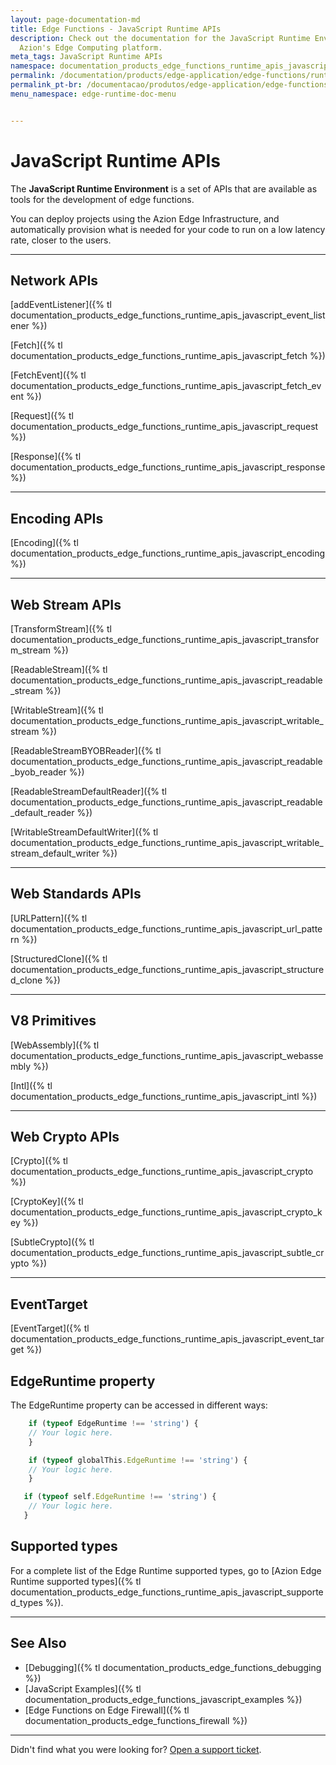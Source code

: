 ```yaml
---
layout: page-documentation-md
title: Edge Functions - JavaScript Runtime APIs
description: Check out the documentation for the JavaScript Runtime Environment on
  Azion's Edge Computing platform.
meta_tags: JavaScript Runtime APIs
namespace: documentation_products_edge_functions_runtime_apis_javascript
permalink: /documentation/products/edge-application/edge-functions/runtime-apis/javascript/
permalink_pt-br: /documentacao/produtos/edge-application/edge-functions/runtime-apis/javascript/
menu_namespace: edge-runtime-doc-menu


---
```

# JavaScript Runtime APIs

The **JavaScript Runtime Environment** is a set of APIs that are available as tools for the development of edge functions.

You can deploy projects using the Azion Edge Infrastructure, and automatically provision what is needed for your code to run on a low latency rate, closer to the users.

---

## Network APIs

[addEventListener]({% tl documentation_products_edge_functions_runtime_apis_javascript_event_listener %})

[Fetch]({% tl documentation_products_edge_functions_runtime_apis_javascript_fetch %})

[FetchEvent]({% tl documentation_products_edge_functions_runtime_apis_javascript_fetch_event %})

[Request]({% tl documentation_products_edge_functions_runtime_apis_javascript_request %})

[Response]({% tl documentation_products_edge_functions_runtime_apis_javascript_response %})

---

## Encoding APIs

[Encoding]({% tl documentation_products_edge_functions_runtime_apis_javascript_encoding %})

---

## Web Stream APIs

[TransformStream]({% tl documentation_products_edge_functions_runtime_apis_javascript_transform_stream %})

[ReadableStream]({% tl documentation_products_edge_functions_runtime_apis_javascript_readable_stream %})

[WritableStream]({% tl documentation_products_edge_functions_runtime_apis_javascript_writable_stream %})

[ReadableStreamBYOBReader]({% tl documentation_products_edge_functions_runtime_apis_javascript_readable_byob_reader %})

[ReadableStreamDefaultReader]({% tl documentation_products_edge_functions_runtime_apis_javascript_readable_default_reader %})

[WritableStreamDefaultWriter]({% tl documentation_products_edge_functions_runtime_apis_javascript_writable_stream_default_writer %})

---

## Web Standards APIs

[URLPattern]({% tl documentation_products_edge_functions_runtime_apis_javascript_url_pattern %})

[StructuredClone]({% tl documentation_products_edge_functions_runtime_apis_javascript_structured_clone %})

---
## V8 Primitives

[WebAssembly]({% tl documentation_products_edge_functions_runtime_apis_javascript_webassembly %})

[Intl]({% tl documentation_products_edge_functions_runtime_apis_javascript_intl %})

---

## Web Crypto APIs

[Crypto]({% tl documentation_products_edge_functions_runtime_apis_javascript_crypto %})

[CryptoKey]({% tl documentation_products_edge_functions_runtime_apis_javascript_crypto_key %})

[SubtleCrypto]({% tl documentation_products_edge_functions_runtime_apis_javascript_subtle_crypto %})

---

## EventTarget

[EventTarget]({% tl documentation_products_edge_functions_runtime_apis_javascript_event_target %})

## EdgeRuntime property

The EdgeRuntime property can be accessed in different ways:

```js
    if (typeof EdgeRuntime !== 'string') {
    // Your logic here.
    }
```

```js
    if (typeof globalThis.EdgeRuntime !== 'string') {
    // Your logic here.
    }
```

```js
   if (typeof self.EdgeRuntime !== 'string') {
    // Your logic here.
   }
```

## Supported types

For a complete list of the Edge Runtime supported types, go to [Azion Edge Runtime supported types]({% tl documentation_products_edge_functions_runtime_apis_javascript_supported_types %}).

---

## See Also

- [Debugging]({% tl documentation_products_edge_functions_debugging %})
- [JavaScript Examples]({% tl documentation_products_edge_functions_javascript_examples %})
- [Edge Functions on Edge Firewall]({% tl documentation_products_edge_functions_firewall %})

---

Didn't find what you were looking for? [Open a support ticket](https://tickets.azion.com/).

